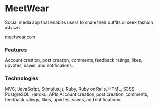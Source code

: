 # MeetWear
Social media app that enables users to share their outfits or seek fashion advice.

[meetwear.com](https://meetwear.me/)

### Features
Account creation, post creation, comments, feedback ratings, likes, upvotes, saves, and notifications.

### Technologies
MVC, JavaScript, Stimulus.js, Ruby, Ruby on Rails, HTML, SCSS, PostgreSQL, Heroku, APIs
Account creation, post creation, comments, feedback ratings, likes, upvotes, saves, and notifications.
